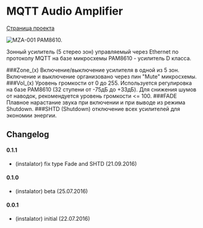 # MQTT Audio Amplifier

[Страница проекта](http://blog.instalator.ru/2016/07/%D0%B7%D0%BE%D0%BD%D0%BD%D1%8B%D0%B9-%D1%83%D1%81%D0%B8%D0%BB%D0%B8%D1%82%D0%B5%D0%BB%D1%8C-%D0%B4%D0%BB%D1%8F-%D1%83%D0%BC%D0%BD%D0%BE%D0%B3%D0%BE-%D0%B4%D0%BE%D0%BC%D0%B0-%D0%BD%D0%B0-%D0%B1%D0%B0/)

![MZA-001 PAM8610.](http://blog.instalator.ru/wp-content/uploads/photo-gallery/mza001/IMG_1445.JPG)

Зонный усилитель (5 стерео зон) управляемый через Ethernet по протоколу MQTT на базе микросхемы PAM8610 - усилитель D класса.

###Zone_(x)
Включение/выключение усилителя в одной из 5 зон. Включение и выключение организовано через пин "Mute" микросхемы.
###Vol_(x)
Уровень громкости от 0 до 255. Используется регулировка на базе PAM8610 (32 ступени от -75дБ до +33дБ). 
Для снижения шумов от наводок, рекомендуется уровень громкости <= 100.
###FADE
Плавное нарастание звука при включении и при выводе из режима Shutdown.
###SHTD (Shutdown)
отключение всех усилителей для экономии энергии.

## Changelog

#### 0.1.1
* (instalator) fix type Fade and SHTD (21.09.2016)

#### 0.1.0
* (instalator) beta (25.07.2016)

#### 0.0.1
* (instalator) initial (22.07.2016)
